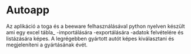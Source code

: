 # Autoapp
Az aplikáció a toga és a beeware felhasználásával python nyelven készült ami egy excel tábla_
-importálására
-exportálására
-adatok felvételére és listázására képes. 
A legrégebben gyártott autót képes kiválasztani és megjeleníteni a gyártásának évét. 
